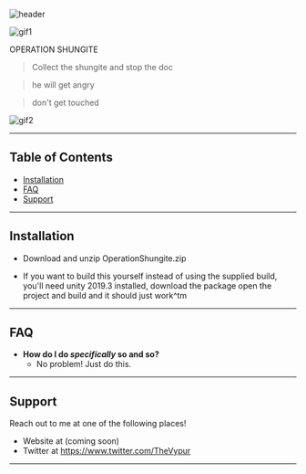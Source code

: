 ![header](https://imgur.com/i3L2vH6.png)

![gif1](https://imgur.com/eoeW2I2.gif)

OPERATION SHUNGITE

> Collect the shungite and stop the doc

> he will get angry

> don't get touched


![gif2](https://imgur.com/hOUkh1f.gif)

---

## Table of Contents

- [Installation](#installation)
- [FAQ](#faq)
- [Support](#support)

---

## Installation

- Download and unzip OperationShungite.zip

- If you want to build this yourself instead of using the supplied build, you'll need unity 2019.3 installed, download the package open the project and build and it should just work^tm

---

## FAQ

- **How do I do *specifically* so and so?**
    - No problem! Just do this.

---

## Support

Reach out to me at one of the following places!

- Website at (coming soon)
- Twitter at https://www.twitter.com/TheVypur

---

